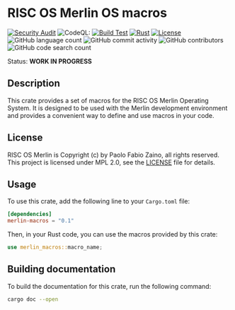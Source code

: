 # RISC OS Merlin OS macros

[![Security Audit](https://github.com/pzaino/merlin_macros/actions/workflows/rust-security.yml/badge.svg)](https://github.com/pzaino/merlin_macros/actions/workflows/rust-security.yml)
![CodeQL: ](https://github.com/pzaino/merlin_macros/actions/workflows/github-code-scanning/codeql/badge.svg)
[![Build Test](https://github.com/pzaino/merlin_macros/actions/workflows/rust.yml/badge.svg)](https://github.com/pzaino/merlin_macros/actions/workflows/rust.yml)
[![Rust](https://img.shields.io/badge/rust-1.70+-blue.svg)](https://www.rust-lang.org/)
[![License](https://img.shields.io/badge/license-MPL%202.0-blue.svg)](LICENSE)
![GitHub language count](https://img.shields.io/github/languages/count/pzaino/merlin_macros)
![GitHub commit activity](https://img.shields.io/github/commit-activity/t/pzaino/merlin_macros)
![GitHub contributors](https://img.shields.io/github/contributors/pzaino/merlin_macros)
![GitHub code search count](https://img.shields.io/github/search?query=merlin_macros)

Status: **WORK IN PROGRESS**

## Description

This crate provides a set of macros for the RISC OS Merlin Operating System. It is designed to be used with the Merlin development environment and provides a convenient way to define and use macros in your code.

## License

RISC OS Merlin is Copyright (c) by Paolo Fabio Zaino, all rights reserved.
This project is licensed under MPL 2.0, see the [LICENSE](LICENSE) file for details.

## Usage

To use this crate, add the following line to your `Cargo.toml` file:

```toml
[dependencies]
merlin-macros = "0.1"
```

Then, in your Rust code, you can use the macros provided by this crate:

```rust
use merlin_macros::macro_name;
```

## Building documentation

To build the documentation for this crate, run the following command:

```sh
cargo doc --open
```
